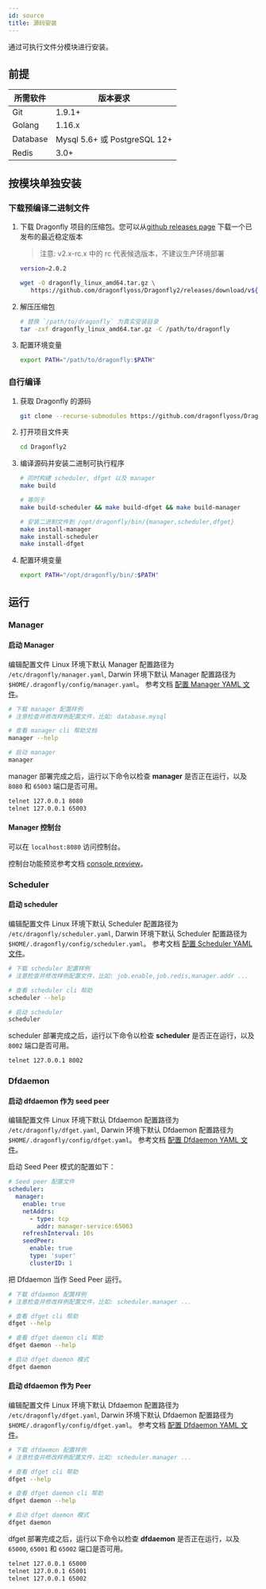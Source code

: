 ```yaml
---
id: source
title: 源码安装
---
```


通过可执行文件分模块进行安装。

## 前提

| 所需软件 | 版本要求                     |
| -------- | ---------------------------- |
| Git      | 1.9.1+                       |
| Golang   | 1.16.x                       |
| Database | Mysql 5.6+ 或 PostgreSQL 12+ |
| Redis    | 3.0+                         |

## 按模块单独安装

### 下载预编译二进制文件

1. 下载 Dragonfly 项目的压缩包。您可以从[github releases page](https://github.com/dragonflyoss/Dragonfly2/releases) 下载一个已发布的最近稳定版本

   > 注意: v2.x-rc.x 中的 rc 代表候选版本，不建议生产环境部署

   ```bash
   version=2.0.2

   wget -O dragonfly_linux_amd64.tar.gz \
      https://github.com/dragonflyoss/Dragonfly2/releases/download/v${version}/dragonfly-${version}-linux-amd64.tar.gz
   ```

2. 解压压缩包

   ```bash
   # 替换 `/path/to/dragonfly` 为真实安装目录
   tar -zxf dragonfly_linux_amd64.tar.gz -C /path/to/dragonfly
   ```

3. 配置环境变量

   ```bash
   export PATH="/path/to/dragonfly:$PATH"
   ```

### 自行编译

1. 获取 Dragonfly 的源码

   ```bash
   git clone --recurse-submodules https://github.com/dragonflyoss/Dragonfly2.git
   ```

2. 打开项目文件夹

   ```bash
   cd Dragonfly2
   ```

3. 编译源码并安装二进制可执行程序

   ```bash
   # 同时构建 scheduler, dfget 以及 manager
   make build

   # 等同于
   make build-scheduler && make build-dfget && make build-manager

   # 安装二进制文件到 /opt/dragonfly/bin/{manager,scheduler,dfget}
   make install-manager
   make install-scheduler
   make install-dfget
   ```

4. 配置环境变量

   ```bash
   export PATH="/opt/dragonfly/bin/:$PATH"
   ```

## 运行

### Manager

#### 启动 Manager

编辑配置文件 Linux 环境下默认 Manager 配置路径为 `/etc/dragonfly/manager.yaml`, Darwin 环境下默认 Manager 配置路径为 `$HOME/.dragonfly/config/manager.yaml`。
参考文档 [配置 Manager YAML 文件](../../reference/configuration/manager.md)。

```bash
# 下载 manager 配置样例
# 注意检查并修改样例配置文件，比如: database.mysql

# 查看 manager cli 帮助文档
manager --help

# 启动 manager
manager
```

manager 部署完成之后，运行以下命令以检查 **manager** 是否正在运行，以及 `8080` 和 `65003` 端口是否可用。

```bash
telnet 127.0.0.1 8080
telnet 127.0.0.1 65003
```

#### Manager 控制台

可以在 `localhost:8080` 访问控制台。

控制台功能预览参考文档 [console preview](../../reference/manage-console.md)。

### Scheduler

#### 启动 scheduler

编辑配置文件 Linux 环境下默认 Scheduler 配置路径为 `/etc/dragonfly/scheduler.yaml`, Darwin 环境下默认 Scheduler 配置路径为 `$HOME/.dragonfly/config/scheduler.yaml`。
参考文档 [配置 Scheduler YAML 文件](../../reference/configuration/scheduler.md)。

```bash
# 下载 scheduler 配置样例
# 注意检查并修改样例配置文件，比如: job.enable,job.redis,manager.addr ...

# 查看 scheduler cli 帮助
scheduler --help

# 启动 scheduler
scheduler
```

scheduler 部署完成之后，运行以下命令以检查 **scheduler** 是否正在运行，以及 `8002` 端口是否可用。

```bash
telnet 127.0.0.1 8002
```

### Dfdaemon

#### 启动 dfdaemon 作为 seed peer

编辑配置文件 Linux 环境下默认 Dfdaemon 配置路径为 `/etc/dragonfly/dfget.yaml`, Darwin 环境下默认 Dfdaemon 配置路径为 `$HOME/.dragonfly/config/dfget.yaml`。
参考文档 [配置 Dfdaemon YAML 文件](../../reference/configuration/dfdaemon.md)。

启动 Seed Peer 模式的配置如下：

```yaml
# Seed peer 配置文件
scheduler:
  manager:
    enable: true
    netAddrs:
      - type: tcp
        addr: manager-service:65003
    refreshInterval: 10s
    seedPeer:
      enable: true
      type: 'super'
      clusterID: 1
```

把 Dfdaemon 当作 Seed Peer 运行。

```bash
# 下载 dfdaemon 配置样例
# 注意检查并修改样例配置文件，比如: scheduler.manager ...

# 查看 dfget cli 帮助
dfget --help

# 查看 dfget daemon cli 帮助
dfget daemon --help

# 启动 dfget daemon 模式
dfget daemon
```

#### 启动 dfdaemon 作为 Peer

编辑配置文件 Linux 环境下默认 Dfdaemon 配置路径为 `/etc/dragonfly/dfget.yaml`, Darwin 环境下默认 Dfdaemon 配置路径为 `$HOME/.dragonfly/config/dfget.yaml`。
参考文档 [配置 Dfdaemon YAML 文件](../../reference/configuration/dfdaemon.md)。

```bash
# 下载 dfdaemon 配置样例
# 注意检查并修改样例配置文件，比如: scheduler.manager ...

# 查看 dfget cli 帮助
dfget --help

# 查看 dfget daemon cli 帮助
dfget daemon --help

# 启动 dfget daemon 模式
dfget daemon
```

dfget 部署完成之后，运行以下命令以检查 **dfdaemon** 是否正在运行，以及 `65000`, `65001` 和 `65002` 端口是否可用。

```bash
telnet 127.0.0.1 65000
telnet 127.0.0.1 65001
telnet 127.0.0.1 65002
```

